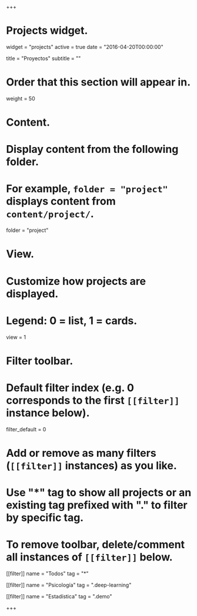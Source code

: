 +++
# Projects widget.
widget = "projects"
active = true
date = "2016-04-20T00:00:00"

title = "Proyectos"
subtitle = ""

# Order that this section will appear in.
weight = 50

# Content.
# Display content from the following folder.
# For example, `folder = "project"` displays content from `content/project/`.
folder = "project"

# View.
# Customize how projects are displayed.
# Legend: 0 = list, 1 = cards.
view = 1

# Filter toolbar.

# Default filter index (e.g. 0 corresponds to the first `[[filter]]` instance below).
filter_default = 0

# Add or remove as many filters (`[[filter]]` instances) as you like.
# Use "*" tag to show all projects or an existing tag prefixed with "." to filter by specific tag.
# To remove toolbar, delete/comment all instances of `[[filter]]` below.
[[filter]]
  name = "Todos"
  tag = "*"

[[filter]]
  name = "Psicología"
  tag = ".deep-learning"

[[filter]]
  name = "Estadística"
  tag = ".demo"

+++


